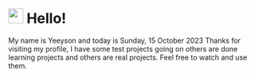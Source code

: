  <h1>
    <img src="https://emojis.slackmojis.com/emojis/images/1643510097/45343/hi.gif?1643510097" width="30"/> 
    Hello!
 </h1>
 <p>
    My name is Yeeyson and today is Sunday, 15 October 2023
    Thanks for visiting my profile, I have some test projects going on others are done learning projects and others are real projects.
    Feel free to watch and use them.
 </p>